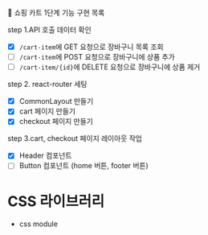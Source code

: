 🎯 쇼핑 카트 1단계 기능 구현 목록

step 1.API 호출 데이터 확인

- [x] `/cart-item`에 GET 요청으로 장바구니 목록 조회
- [ ] `/cart-item`에 POST 요청으로 장바구니에 상품 추가
- [ ] `/cart-item/{id}`에 DELETE 요청으로 장바구니에 상품 제거

step 2. react-router 세팅

- [x] CommonLayout 만들기
- [x] cart 페이지 만들기
- [x] checkout 페이지 만들기

step 3.cart, checkout 페이지 레이아웃 작업

- [x] Header 컴포넌트
- [ ] Button 컴포넌트 (home 버튼, footer 버튼)

# CSS 라이브러리

- css module
